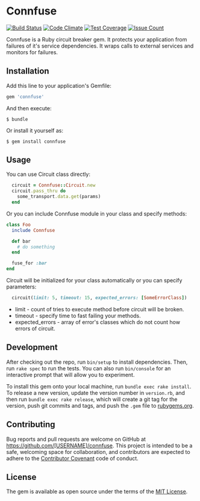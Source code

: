 # Connfuse

[![Build Status](https://travis-ci.org/rutaka-n/connfuse.svg?branch=master)](https://travis-ci.org/rutaka-n/connfuse) [![Code Climate](https://codeclimate.com/github/rutaka-n/connfuse/badges/gpa.svg)](https://codeclimate.com/github/rutaka-n/connfuse) [![Test Coverage](https://codeclimate.com/github/rutaka-n/connfuse/badges/coverage.svg)](https://codeclimate.com/github/rutaka-n/connfuse/coverage) [![Issue Count](https://codeclimate.com/github/rutaka-n/connfuse/badges/issue_count.svg)](https://codeclimate.com/github/rutaka-n/connfuse)

Connfuse is a Ruby circuit breaker gem. It protects your application from failures of it's service dependencies. It wraps calls to external services and monitors for failures.

## Installation

Add this line to your application's Gemfile:

```ruby
gem 'connfuse'
```

And then execute:

    $ bundle

Or install it yourself as:

    $ gem install connfuse

## Usage

You can use Circuit class directly:
```ruby
  circuit = Connfuse::Circuit.new
  circuit.pass_thru do
    some_transport.data.get(params)
  end
```
Or you can include Connfuse module in your class and specify methods:
```ruby
class Foo
  include Connfuse

  def bar
    # do something
  end

  fuse_for :bar
end
```
Circuit will be initialized for your class automatically
or you can specify parameters:
```ruby
  circuit(limit: 5, timeout: 15, expected_errors: [SomeErrorClass])
```
 - limit - count of tries to execute method before circuit will be broken.
 - timeout - specify time to fast failing your methods.
 - expected_errors - array of error's classes which do not count how errors of circuit.

## Development

After checking out the repo, run `bin/setup` to install dependencies. Then, run `rake spec` to run the tests. You can also run `bin/console` for an interactive prompt that will allow you to experiment.

To install this gem onto your local machine, run `bundle exec rake install`. To release a new version, update the version number in `version.rb`, and then run `bundle exec rake release`, which will create a git tag for the version, push git commits and tags, and push the `.gem` file to [rubygems.org](https://rubygems.org).

## Contributing

Bug reports and pull requests are welcome on GitHub at https://github.com/[USERNAME]/connfuse. This project is intended to be a safe, welcoming space for collaboration, and contributors are expected to adhere to the [Contributor Covenant](http://contributor-covenant.org) code of conduct.


## License

The gem is available as open source under the terms of the [MIT License](http://opensource.org/licenses/MIT).

